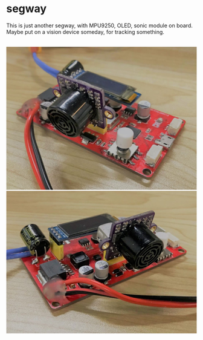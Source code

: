 # segway

This is just another segway, with MPU9250, OLED, sonic module on board.</br>
Maybe put on a vision device someday, for tracking something.</br></br>

![pcb_1](/doc/img/pcb_1.jpg)
![pcb_2](/doc/img/pcb_2.jpg)
